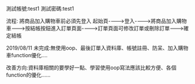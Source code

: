 測試帳號:test1 
測試密碼:test1

流程:
將商品加入購物車前必須先登入
起始頁---->登入---->將商品加入購物車--->按結帳按鈕進入訂單頁面---->訂單頁面可修改訂單或刪除訂單--->確定結帳



2019/08/11
未完成:無使用oop、最後訂單入資料庫、帳號註冊、防呆、加入購物車function優化....

改善方向:資料庫相關的要學好一點、學習使用oop寫法應該比較方便、各個function的優化......





        